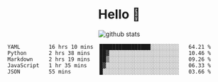 <h1 align="center">Hello 👋 </h3>

<p align="center">
  <img src="https://github-readme-stats.vercel.app/api?username=syeehyn&hide=stars,prs,issues,contribs&count_private=true&hide_title=true" alt="github stats" />
</p>

<!--START_SECTION:waka-->
```text
YAML         16 hrs 10 mins  ████████████████░░░░░░░░░   64.21 % 
Python       2 hrs 38 mins   ██▓░░░░░░░░░░░░░░░░░░░░░░   10.46 % 
Markdown     2 hrs 19 mins   ██▒░░░░░░░░░░░░░░░░░░░░░░   09.26 % 
JavaScript   1 hr 35 mins    █▓░░░░░░░░░░░░░░░░░░░░░░░   06.33 % 
JSON         55 mins         █░░░░░░░░░░░░░░░░░░░░░░░░   03.66 % 
```
<!--END_SECTION:waka-->
